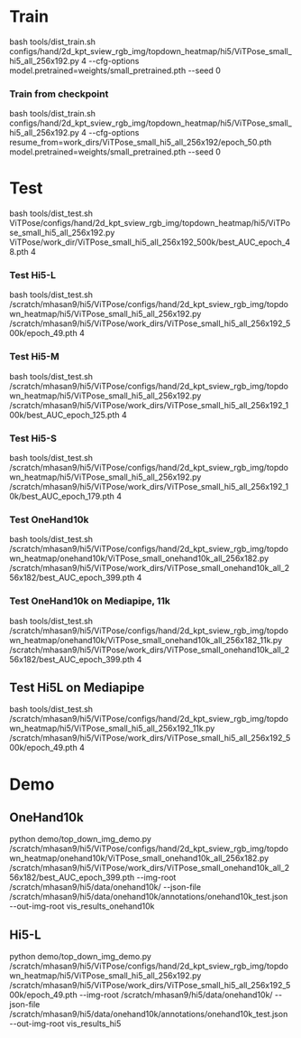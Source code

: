 # Train

bash tools/dist\_train.sh configs/hand/2d\_kpt\_sview\_rgb\_img/topdown\_heatmap/hi5/ViTPose\_small\_hi5\_all\_256x192.py 4 \--cfg-options model.pretrained=weights/small\_pretrained.pth \--seed 0

### Train from checkpoint

bash tools/dist\_train.sh configs/hand/2d\_kpt\_sview\_rgb\_img/topdown\_heatmap/hi5/ViTPose\_small\_hi5\_all\_256x192.py 4 \--cfg-options resume\_from=work\_dirs/ViTPose\_small\_hi5\_all\_256x192/epoch\_50.pth model.pretrained=weights/small\_pretrained.pth \--seed 0 

# Test

bash tools/dist\_test.sh ViTPose/configs/hand/2d\_kpt\_sview\_rgb\_img/topdown\_heatmap/hi5/ViTPose\_small\_hi5\_all\_256x192.py ViTPose/work\_dir/ViTPose\_small\_hi5\_all\_256x192\_500k/best\_AUC\_epoch\_48.pth 4

### Test Hi5-L

bash tools/dist\_test.sh /scratch/mhasan9/hi5/ViTPose/configs/hand/2d\_kpt\_sview\_rgb\_img/topdown\_heatmap/hi5/ViTPose\_small\_hi5\_all\_256x192.py /scratch/mhasan9/hi5/ViTPose/work\_dirs/ViTPose\_small\_hi5\_all\_256x192\_500k/epoch\_49.pth 4

### Test Hi5-M

bash tools/dist\_test.sh /scratch/mhasan9/hi5/ViTPose/configs/hand/2d\_kpt\_sview\_rgb\_img/topdown\_heatmap/hi5/ViTPose\_small\_hi5\_all\_256x192.py /scratch/mhasan9/hi5/ViTPose/work\_dirs/ViTPose\_small\_hi5\_all\_256x192\_100k/best\_AUC\_epoch\_125.pth 4

### 

### Test Hi5-S

bash tools/dist\_test.sh /scratch/mhasan9/hi5/ViTPose/configs/hand/2d\_kpt\_sview\_rgb\_img/topdown\_heatmap/hi5/ViTPose\_small\_hi5\_all\_256x192.py /scratch/mhasan9/hi5/ViTPose/work\_dirs/ViTPose\_small\_hi5\_all\_256x192\_10k/best\_AUC\_epoch\_179.pth 4

### Test OneHand10k

bash tools/dist\_test.sh  /scratch/mhasan9/hi5/ViTPose/configs/hand/2d\_kpt\_sview\_rgb\_img/topdown\_heatmap/onehand10k/ViTPose\_small\_onehand10k\_all\_256x182.py /scratch/mhasan9/hi5/ViTPose/work\_dirs/ViTPose\_small\_onehand10k\_all\_256x182/best\_AUC\_epoch\_399.pth 4

### Test OneHand10k on Mediapipe, 11k

bash tools/dist\_test.sh  /scratch/mhasan9/hi5/ViTPose/configs/hand/2d\_kpt\_sview\_rgb\_img/topdown\_heatmap/onehand10k/ViTPose\_small\_onehand10k\_all\_256x182\_11k.py /scratch/mhasan9/hi5/ViTPose/work\_dirs/ViTPose\_small\_onehand10k\_all\_256x182/best\_AUC\_epoch\_399.pth 4  


## Test Hi5L on Mediapipe

bash tools/dist\_test.sh /scratch/mhasan9/hi5/ViTPose/configs/hand/2d\_kpt\_sview\_rgb\_img/topdown\_heatmap/hi5/ViTPose\_small\_hi5\_all\_256x192\_11k.py /scratch/mhasan9/hi5/ViTPose/work\_dirs/ViTPose\_small\_hi5\_all\_256x192\_500k/epoch\_49.pth 4  


# Demo

## OneHand10k

python demo/top\_down\_img\_demo.py /scratch/mhasan9/hi5/ViTPose/configs/hand/2d\_kpt\_sview\_rgb\_img/topdown\_heatmap/onehand10k/ViTPose\_small\_onehand10k\_all\_256x182.py /scratch/mhasan9/hi5/ViTPose/work\_dirs/ViTPose\_small\_onehand10k\_all\_256x182/best\_AUC\_epoch\_399.pth \--img-root /scratch/mhasan9/hi5/data/onehand10k/ \--json-file /scratch/mhasan9/hi5/data/onehand10k/annotations/onehand10k\_test.json \--out-img-root vis\_results\_onehand10k

## Hi5-L

python demo/top\_down\_img\_demo.py /scratch/mhasan9/hi5/ViTPose/configs/hand/2d\_kpt\_sview\_rgb\_img/topdown\_heatmap/hi5/ViTPose\_small\_hi5\_all\_256x192.py /scratch/mhasan9/hi5/ViTPose/work\_dirs/ViTPose\_small\_hi5\_all\_256x192\_500k/epoch\_49.pth  \--img-root /scratch/mhasan9/hi5/data/onehand10k/ \--json-file /scratch/mhasan9/hi5/data/onehand10k/annotations/onehand10k\_test.json \--out-img-root vis\_results\_hi5

